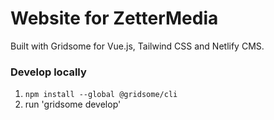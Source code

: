 # Website for ZetterMedia
Built with Gridsome for Vue.js, Tailwind CSS and Netlify CMS.

### Develop locally

1. `npm install --global @gridsome/cli`
2. run 'gridsome develop'
